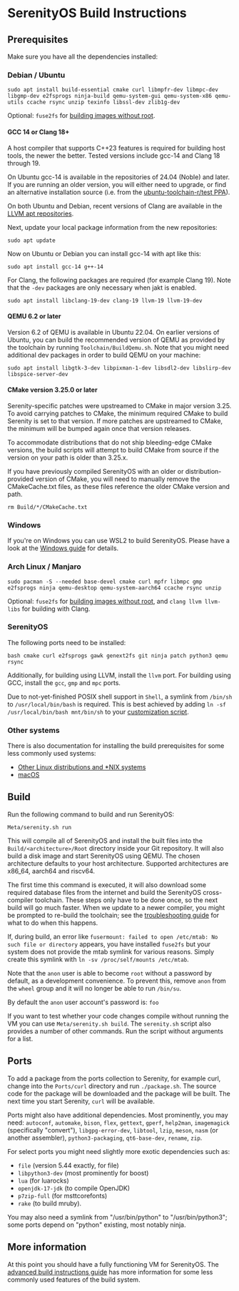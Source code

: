 # SerenityOS Build Instructions

## Prerequisites

Make sure you have all the dependencies installed:

### Debian / Ubuntu

```console
sudo apt install build-essential cmake curl libmpfr-dev libmpc-dev libgmp-dev e2fsprogs ninja-build qemu-system-gui qemu-system-x86 qemu-utils ccache rsync unzip texinfo libssl-dev zlib1g-dev
```

Optional: `fuse2fs` for [building images without root](https://github.com/SerenityOS/serenity/pull/11224).

#### GCC 14 or Clang 18+

A host compiler that supports C++23 features is required for building host tools, the newer the better. Tested versions include gcc-14 and Clang 18 through 19.

On Ubuntu gcc-14 is available in the repositories of 24.04 (Noble) and later.
If you are running an older version, you will either need to upgrade, or find an alternative installation source
(i.e. from the [ubuntu-toolchain-r/test PPA](https://launchpad.net/~ubuntu-toolchain-r/+archive/ubuntu/test)).

On both Ubuntu and Debian, recent versions of Clang are available in the [LLVM apt repositories](https://apt.llvm.org/).

Next, update your local package information from the new repositories:

```console
sudo apt update
```

Now on Ubuntu or Debian you can install gcc-14 with apt like this:

```console
sudo apt install gcc-14 g++-14
```

For Clang, the following packages are required (for example Clang 19). Note that the `-dev` packages are only necessary when jakt is enabled.

```
sudo apt install libclang-19-dev clang-19 llvm-19 llvm-19-dev
```

#### QEMU 6.2 or later

Version 6.2 of QEMU is available in Ubuntu 22.04. On earlier versions of Ubuntu,
you can build the recommended version of QEMU as provided by the toolchain by running
`Toolchain/BuildQemu.sh`.
Note that you might need additional dev packages in order to build QEMU on your machine:

```console
sudo apt install libgtk-3-dev libpixman-1-dev libsdl2-dev libslirp-dev libspice-server-dev
```

#### CMake version 3.25.0 or later

Serenity-specific patches were upstreamed to CMake in major version 3.25. To avoid carrying
patches to CMake, the minimum required CMake to build Serenity is set to that version.
If more patches are upstreamed to CMake, the minimum will be bumped again once that version releases.

To accommodate distributions that do not ship bleeding-edge CMake versions, the build scripts will
attempt to build CMake from source if the version on your path is older than 3.25.x.

If you have previously compiled SerenityOS with an older or distribution-provided version of CMake,
you will need to manually remove the CMakeCache.txt files, as these files reference the older CMake version and path.

```console
rm Build/*/CMakeCache.txt
```

### Windows

If you're on Windows you can use WSL2 to build SerenityOS. Please have a look at the [Windows guide](BuildInstructionsWindows.md)
for details.

### Arch Linux / Manjaro

```console
sudo pacman -S --needed base-devel cmake curl mpfr libmpc gmp e2fsprogs ninja qemu-desktop qemu-system-aarch64 ccache rsync unzip
```

Optional: `fuse2fs` for [building images without root](https://github.com/SerenityOS/serenity/pull/11224), and `clang llvm llvm-libs` for building with Clang.

### SerenityOS

The following ports need to be installed:

```console
bash cmake curl e2fsprogs gawk genext2fs git ninja patch python3 qemu rsync
```

Additionally, for building using LLVM, install the `llvm` port.
For building using GCC, install the `gcc`, `gmp` and `mpc` ports.

Due to not-yet-finished POSIX shell support in `Shell`, a symlink from `/bin/sh` to `/usr/local/bin/bash` is required.
This is best achieved by adding `ln -sf /usr/local/bin/bash mnt/bin/sh` to your [customization script](AdvancedBuildInstructions.md#customizing-the-disk-image).

### Other systems

There is also documentation for installing the build prerequisites for some less commonly used systems:

-   [Other Linux distributions and \*NIX systems](BuildInstructionsOther.md)
-   [macOS](BuildInstructionsMacOS.md)

## Build

Run the following command to build and run SerenityOS:

```console
Meta/serenity.sh run
```

This will compile all of SerenityOS and install the built files into the `Build/<architecture>/Root` directory inside your Git
repository. It will also build a disk image and start SerenityOS using QEMU. The chosen architecture defaults to
your host architecture. Supported architectures are x86_64, aarch64 and riscv64.

The first time this command is executed, it will also download some required database files from the internet and build
the SerenityOS cross-compiler toolchain. These steps only have to be done once, so the next build will go much faster.
When we update to a newer compiler, you might be prompted to re-build the toolchain; see the [troubleshooting guide](Troubleshooting.md#the-toolchain-is-outdated)
for what to do when this happens.

If, during build, an error like `fusermount: failed to open /etc/mtab: No such file or directory` appears, you have installed `fuse2fs` but your system does not provide the mtab symlink for various reasons. Simply create this symlink with `ln -sv /proc/self/mounts /etc/mtab`.

Note that the `anon` user is able to become `root` without a password by default, as a development convenience.
To prevent this, remove `anon` from the `wheel` group and it will no longer be able to run `/bin/su`.

By default the `anon` user account's password is: `foo`

If you want to test whether your code changes compile without running the VM you can use
`Meta/serenity.sh build`. The `serenity.sh` script also provides a number of other commands. Run the script without
arguments for a list.

## Ports

To add a package from the ports collection to Serenity, for example curl, change into the `Ports/curl` directory and
run `./package.sh`. The source code for the package will be downloaded and the package will be built. The next time you
start Serenity, `curl` will be available.

Ports might also have additional dependencies. Most prominently, you may need:
`autoconf`, `automake`, `bison`, `flex`, `gettext`, `gperf`, `help2man`, `imagemagick` (specifically "convert"),
`libgpg-error-dev`, `libtool`, `lzip`, `meson`, `nasm` (or another assembler), `python3-packaging`, `qt6-base-dev`,
`rename`, `zip`.

For select ports you might need slightly more exotic dependencies such as:

-   `file` (version 5.44 exactly, for file)
-   `libpython3-dev` (most prominently for boost)
-   `lua` (for luarocks)
-   `openjdk-17-jdk` (to compile OpenJDK)
-   `p7zip-full` (for msttcorefonts)
-   `rake` (to build mruby).

You may also need a symlink from "/usr/bin/python" to "/usr/bin/python3"; some ports depend on "python" existing, most notably ninja.

## More information

At this point you should have a fully functioning VM for SerenityOS. The [advanced build instructions guide](AdvancedBuildInstructions.md)
has more information for some less commonly used features of the build system.

